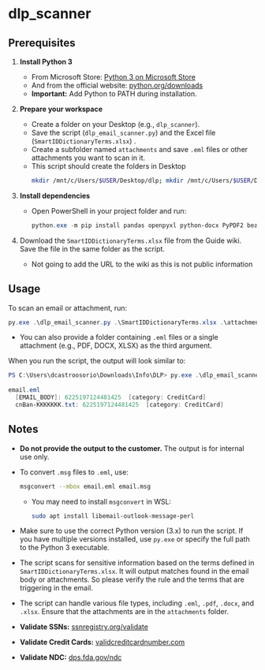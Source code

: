 # dlp_scanner

## Prerequisites

1. **Install Python 3**
   - From Microsoft Store: [Python 3 on Microsoft Store](https://apps.microsoft.com/detail/9PNRBTZXMB4Z?hl=en-us&gl=GB&ocid=pdpshare)
   - And from the official website: [python.org/downloads](https://www.python.org/downloads/)
   - **Important:** Add Python to PATH during installation.

2. **Prepare your workspace**
   - Create a folder on your Desktop (e.g., `dlp_scanner`).
   - Save the script (`dlp_email_scanner.py`) and the Excel file (`SmartIDDictionaryTerms.xlsx`) .
   - Create a subfolder named `attachments` and save `.eml` files or other attachments you want to scan in it.
   - This script should create the folders in Desktop
      ```bash
      mkdir /mnt/c/Users/$USER/Desktop/dlp; mkdir /mnt/c/Users/$USER/Desktop/dlp/attachments
      ```
3. **Install dependencies**
   - Open PowerShell in your project folder and run:

     ```powershell
     python.exe -m pip install pandas openpyxl python-docx PyPDF2 beautifulsoup4
     ```
4. Download the `SmartIDDictionaryTerms.xlsx` file from the Guide wiki. Save the file in the same folder as the script.
   - Not going to add the URL to the wiki as this is not public information

## Usage

To scan an email or attachment, run:

```powershell
py.exe .\dlp_email_scanner.py .\SmartIDDictionaryTerms.xlsx .\attachments\email.eml
```

- You can also provide a folder containing `.eml` files or a single attachment (e.g., PDF, DOCX, XLSX) as the third argument.

When you run the script, the output will look similar to:

```powershell
PS C:\Users\dcastroosorio\Downloads\Info\DLP> py.exe .\dlp_email_scanner.py .\SmartIDDictionaryTerms.xlsx .\attachments\email.eml
 
email.eml
  [EMAIL_BODY]: 6225197124481425  [category: CreditCard]
  cnBan-KKKKKKK.txt: 6225197124481425  [category: CreditCard]
```

## Notes

- **Do not provide the output to the customer.** The output is for internal use only.

- To convert `.msg` files to `.eml`, use:

  ```bash
  msgconvert --mbox email.eml email.msg
  ```
  - You may need to install `msgconvert` in WSL:
    ```bash
    sudo apt install libemail-outlook-message-perl
    ```

- Make sure to use the correct Python version (3.x) to run the script. If you have multiple versions installed, use `py.exe` or specify the full path to the Python 3 executable.
- The script scans for sensitive information based on the terms defined in `SmartIDDictionaryTerms.xlsx`. It will output matches found in the email body or attachments. So please verify the rule and the terms that are triggering in the email.
- The script can handle various file types, including `.eml`, `.pdf`, `.docx`, and `.xlsx`. Ensure that the attachments are in the `attachments` folder.
- **Validate SSNs:** [ssnregistry.org/validate](https://www.ssnregistry.org/validate/)
- **Validate Credit Cards:** [validcreditcardnumber.com](https://www.validcreditcardnumber.com/)
- **Validate NDC:** [dps.fda.gov/ndc](https://dps.fda.gov/ndc/)